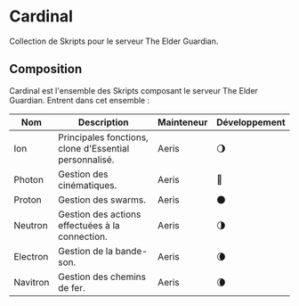 # Cardinal
Collection de Skripts pour le serveur The Elder Guardian.

## Composition
Cardinal est l'ensemble des Skripts composant le serveur The Elder Guardian. Entrent dans cet ensemble :

| Nom      	| Description                                                                                	| Mainteneur 	| Développement 	|
|----------	|--------------------------------------------------------------------------------------------	|------------	|---------------	|
| Ion      	| Principales fonctions, clone d'Essential personnalisé.                                     	| Aeris      	| 🌖             	|
| Photon   	| Gestion des cinématiques.                                                                  	| Aeris      	| 🌝             	|
| Proton   	| Gestion des swarms.                                                                        	| Aeris      	| 🌑             	|
| Neutron  	| Gestion des actions effectuées à la connection. 	                                          | Aeris      	| 🌗             	|
| Electron 	| Gestion de la bande-son.                         	                                          | Aeris      	| 🌘             	|
| Navitron 	| Gestion des chemins de fer.                     	                                          | Aeris      	| 🌘             	|
